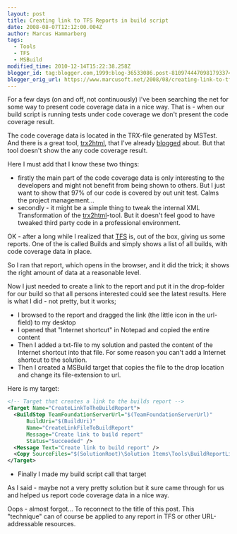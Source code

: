 ```yaml
---
layout: post
title: Creating link to TFS Reports in build script
date: 2008-08-07T12:12:00.004Z
author: Marcus Hammarberg
tags:
  - Tools
  - TFS
  - MSBuild
modified_time: 2010-12-14T15:22:38.258Z
blogger_id: tag:blogger.com,1999:blog-36533086.post-8109744470981793374
blogger_orig_url: https://www.marcusoft.net/2008/08/creating-link-to-tfs-reports-in-build.html
---
```


For a few days (on and off, not continuously) I've been searching the net for some way to present code coverage data in a nice way. That is - when our build script is running tests under code coverage we don't present the code coverage result.

The code coverage data is located in the TRX-file generated by MSTest. And there is a great tool, [trx2html](http://www.codeplex.com/trx2html), that I've already [blogged](https://www.marcusoft.net/2008/03/publish-tfs-testresult-as-html.html) about. But that tool doesn't show the any code coverage result.

Here I must add that I know these two things:

- firstly the main part of the code coverage data is only interesting to the developers and might not benefit from being shown to others. But I just want to show that 97% of our code is covered by out unit test. Calms the project management...
- secondly - it might be a simple thing to tweak the internal XML Transformation of the [trx2html](http://www.codeplex.com/trx2html)-tool.     But it doesn't feel good to have tweaked third party code in a professional environment.

OK - after a long while I realized that [TFS](http://en.wikipedia.org/wiki/Team_Foundation_Server) is, out of the box, giving us some reports. One of the is called Builds and simply shows a list of all builds, with code coverage data in place.

So I ran that report, which opens in the browser, and it did the trick; it shows the right amount of data at a reasonable level.

Now I just needed to create a link to the report and put it in the drop-folder for our build so that all persons interested could see the latest results. Here is what I did - not pretty, but it works;

- I browsed to the report and dragged the link (the little icon in the url-field) to my desktop
- I opened that "Internet shortcut" in Notepad and copied the entire content
- Then I added a txt-file to my solution and pasted the content of the Internet shortcut into that file. For some reason you can't add a Internet shortcut to the solution.
- Then I created a MSBuild target that copies the file to the drop location and change its file-extension to url.

Here is my target:

```xml
<!-- Target that creates a link to the builds report -->
<Target Name="CreateLinkToTheBuildReport">
  <BuildStep TeamFoundationServerUrl="$(TeamFoundationServerUrl)"
      BuildUri="$(BuildUri)"
      Name="CreateLinkFileToBuildReport"
      Message="Create link to build report"
      Status="Succeeded" />
  <Message Text="Create link to build report" />
  <Copy SourceFiles="$(SolutionRoot)\Solution Items\Tools\BuildReportLink.txt" DestinationFiles="\\$(DropServerName)\Drops\$(AppName)\TestResults\BuildReportLink.url" />
</Target>
```

- Finally I made my build script call that target

As I said - maybe not a very pretty solution but it sure came through for us and helped us report code coverage data in a nice way.

Oops - almost forgot... To reconnect to the title of this post. This "technique" can of course be applied to any report in TFS or other URL-addressable resources.
